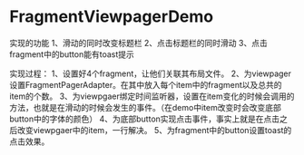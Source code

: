 # FragmentViewpagerDemo

实现的功能
1、滑动的同时改变标题栏
2、点击标题栏的同时滑动
3、点击fragment中的button能有toast提示

实现过程：
1、设置好4个fragment，让他们关联其布局文件。
2、为viewpager设置FragmentPagerAdapter。在其中放入每个item中的fragment以及总共的item的个数。
3、为viewpgaer绑定时间监听器，设置在item变化的时候会调用的方法，也就是在滑动的时候会发生的事件。（在demo中item改变时会改变底部button中的字体的颜色）
4、为底部button实现点击事件，事实上就是在点击之后改变viewpgaer中的item，一行解决。
5、为fragment中的button设置toast的点击效果。

